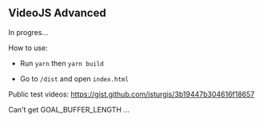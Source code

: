
## VideoJS Advanced

In progres...

How to use:

* Run `yarn` then `yarn build`

* Go to `/dist` and open `index.html`

Public test videos: https://gist.github.com/jsturgis/3b19447b304616f18657

Can't get GOAL_BUFFER_LENGTH ... 